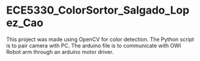 # ECE5330_ColorSortor_Salgado_Lopez_Cao
This project was made using OpenCV for color detection. The Python script is to pair camera with PC. The arduino file is to communicate with OWI Robot arm through an arduino motor driver. 

